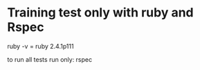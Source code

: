 # Training test only with ruby and Rspec

ruby -v = ruby 2.4.1p111

to run all tests run only: rspec
